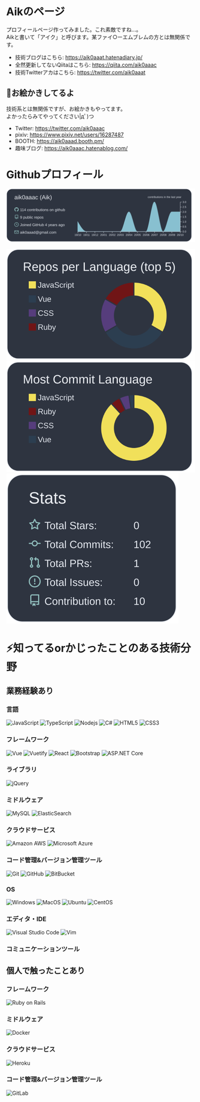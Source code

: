 <!--
**aik0aaac/aik0aaac** is a ✨ _special_ ✨ repository because its `README.md` (this file) appears on your GitHub profile.

Here are some ideas to get you started:

- 🔭 I’m currently working on ...
- 🌱 I’m currently learning ...
- 👯 I’m looking to collaborate on ...
- 🤔 I’m looking for help with ...
- 💬 Ask me about ...
- 📫 How to reach me: ...
- 😄 Pronouns: ...
- ⚡ Fun fact: ...
-->

# Aikのページ
プロフィールページ作ってみました。これ素敵ですね…。  
Aikと書いて「アイク」と呼びます。某ファイ○ーエムブレムの方とは無関係です。

- 技術ブログはこちら: https://aik0aaat.hatenadiary.jp/
- 全然更新してないQiitaはこちら: https://qiita.com/aik0aaac
- 技術Twitterアカはこちら: https://twitter.com/aik0aaat

## 🎨お絵かきしてるよ
技術系とは無関係ですが、お絵かきもやってます。  
よかったらみてやってください|дﾟ)つ

- Twitter: https://twitter.com/aik0aaac
- pixiv: https://www.pixiv.net/users/16287487
- BOOTH: https://aik0aaad.booth.pm/
- 趣味ブログ: https://aik0aaac.hatenablog.com/

# Githubプロフィール
![Githubサマリー](https://raw.githubusercontent.com/aik0aaac/aik0aaac/master/profile-summary-card-output/nord_dark/0-profile-details.svg)

![Github Myリポジトリ情報](https://raw.githubusercontent.com/aik0aaac/aik0aaac/master/profile-summary-card-output/nord_dark/1-repos-per-language.svg)
![Most Commit Language](https://raw.githubusercontent.com/aik0aaac/aik0aaac/master/profile-summary-card-output/nord_dark/2-most-commit-language.svg)
![Github Status](https://raw.githubusercontent.com/aik0aaac/aik0aaac/master/profile-summary-card-output/nord_dark/3-stats.svg)

# ⚡知ってるorかじったことのある技術分野
## 業務経験あり
### 言語
![JavaScript](https://img.shields.io/badge/-JavaScript-black?style=flat-square&logo=javascript)
![TypeScript](https://img.shields.io/badge/-TypeScript-007ACC?style=flat-square&logo=typescript)
![Nodejs](https://img.shields.io/badge/-Nodejs-black?style=flat-square&logo=Node.js)
![C#](https://img.shields.io/badge/-C＃-239120?style=flat-square&logo=c-sharp)
![HTML5](https://img.shields.io/badge/-HTML5-E34F26?style=flat-square&logo=html5&logoColor=white)
![CSS3](https://img.shields.io/badge/-CSS3-1572B6?style=flat-square&logo=css3)

### フレームワーク
![Vue](https://img.shields.io/badge/-Vue-black?style=flat-square&logo=vue.js)
![Vuetify](https://img.shields.io/badge/-Vuetify-black?style=flat-square&logo=vuetify)
![React](https://img.shields.io/badge/-React-black?style=flat-square&logo=react)
![Bootstrap](https://img.shields.io/badge/-Bootstrap-563D7C?style=flat-square&logo=bootstrap)
![ASP.NET Core](https://img.shields.io/badge/-ASP.NET%20Core-black?style=flat-square)

### ライブラリ
![jQuery](https://img.shields.io/badge/-jQuery-0769AD.svg?logo=jquery&style=flat-square)

### ミドルウェア
![MySQL](https://img.shields.io/badge/-MySQL-black?style=flat-square&logo=mysql)
![ElasticSearch](https://img.shields.io/badge/-ElasticSearch-005571?style=flat-square&logo=elasticsearch)

### クラウドサービス
![Amazon AWS](https://img.shields.io/badge/Amazon%20AWS-232F3E?style=flat-square&logo=amazon-aws)
![Microsoft Azure](https://img.shields.io/badge/Microsoft%20Azure-232F7E?style=flat-square&logo=microsoft-azure)

### コード管理&バージョン管理ツール
![Git](https://img.shields.io/badge/-Git-black?style=flat-square&logo=git)
![GitHub](https://img.shields.io/badge/-GitHub-181717?style=flat-square&logo=github)
![BitBucket](https://img.shields.io/badge/-BitBucket-darkblue?style=flat-square&logo=bitbucket)

### OS
![Windows](https://img.shields.io/badge/-Windows-0078D6.svg?logo=windows&style=flat-square)
![MacOS](https://img.shields.io/badge/-MacOS-F2F2F2.svg?style=flat-square)
![Ubuntu](https://img.shields.io/badge/-Ubuntu-6F52B5.svg?logo=ubuntu&style=flat-square)
![CentOS](https://img.shields.io/badge/-CentOS-0078D6.svg?logo=centos&style=flat-square)

### エディタ・IDE
![Visual Studio Code](https://img.shields.io/badge/-Visual%20Studio%20Code-007ACC.svg?logo=visual-studio-code&style=flat)
![Vim](https://img.shields.io/badge/-Vim-019733.svg?logo=vim&style=flat)

### コミュニケーションツール

## 個人で触ったことあり
### フレームワーク
![Ruby on Rails](https://img.shields.io/badge/-Rails-CC0000.svg?logo=ruby-on-rails&style=flat)

### ミドルウェア
![Docker](https://img.shields.io/badge/-Docker-black?style=flat-square&logo=docker)

### クラウドサービス
![Heroku](https://img.shields.io/badge/-Heroku-430098?style=flat-square&logo=heroku)

### コード管理&バージョン管理ツール
![GitLab](https://img.shields.io/badge/-GitLab-FCA121?style=flat-square&logo=gitlab)
